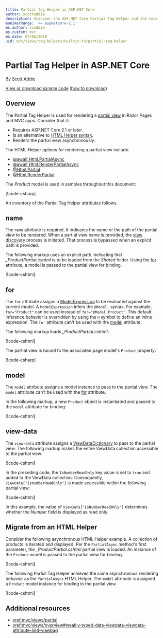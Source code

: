 ```yaml
---
title: Partial Tag Helper in ASP.NET Core
author: scottaddie
description: Discover the ASP.NET Core Partial Tag Helper and the role each of its attributes play in rendering a partial view.
monikerRange: '>= aspnetcore-2.1'
ms.author: scaddie
ms.custom: mvc
ms.date: 07/06/2018
uid: mvc/views/tag-helpers/builtin-th/partial-tag-helper
---
```

# Partial Tag Helper in ASP.NET Core

By [Scott Addie](https://github.com/scottaddie)

[View or download sample code](https://github.com/aspnet/Docs/tree/master/aspnetcore/mvc/views/tag-helpers/built-in/samples) ([how to download](xref:tutorials/index#how-to-download-a-sample))

## Overview

The Partial Tag Helper is used for rendering a [partial view](xref:mvc/views/partial) in Razor Pages and MVC apps. Consider that it:

* Requires ASP.NET Core 2.1 or later.
* Is an alternative to [HTML Helper syntax](xref:mvc/views/partial#reference-a-partial-view).
* Renders the partial view asynchronously.

The HTML Helper options for rendering a partial view include:

* [@await Html.PartialAsync](/dotnet/api/microsoft.aspnetcore.mvc.rendering.htmlhelperpartialextensions.partialasync)
* [@await Html.RenderPartialAsync](/dotnet/api/microsoft.aspnetcore.mvc.rendering.htmlhelperpartialextensions.renderpartialasync)
* [@Html.Partial](/dotnet/api/microsoft.aspnetcore.mvc.rendering.htmlhelperpartialextensions.partial)
* [@Html.RenderPartial](/dotnet/api/microsoft.aspnetcore.mvc.rendering.htmlhelperpartialextensions.renderpartial)

The *Product* model is used in samples throughout this document:

[!code-csharp[](samples/TagHelpersBuiltIn/Models/Product.cs)]

An inventory of the Partial Tag Helper attributes follows.

## name

The `name` attribute is required. It indicates the name or the path of the partial view to be rendered. When a partial view name is provided, the [view discovery](xref:mvc/views/overview#view-discovery) process is initiated. That process is bypassed when an explicit path is provided.

The following markup uses an explicit path, indicating that *_ProductPartial.cshtml* is to be loaded from the *Shared* folder. Using the [for](#for) attribute, a model is passed to the partial view for binding.

[!code-cshtml[](samples/TagHelpersBuiltIn/Pages/Product.cshtml?name=snippet_Name)]

## for

The `for` attribute assigns a [ModelExpression](/dotnet/api/microsoft.aspnetcore.mvc.viewfeatures.modelexpression) to be evaluated against the current model. A `ModelExpression` infers the `@Model.` syntax. For example, `for="Product"` can be used instead of `for="@Model.Product"`. This default inference behavior is overridden by using the `@` symbol to define an inline expression. The `for` attribute can't be used with the [model](#model) attribute.

The following markup loads *_ProductPartial.cshtml*:

[!code-cshtml[](samples/TagHelpersBuiltIn/Pages/Product.cshtml?name=snippet_For)]

The partial view is bound to the associated page model's `Product` property:

[!code-csharp[](samples/TagHelpersBuiltIn/Pages/Product.cshtml.cs?highlight=8)]

## model

The `model` attribute assigns a model instance to pass to the partial view. The `model` attribute can't be used with the [for](#for) attribute.

In the following markup, a new `Product` object is instantiated and passed to the `model` attribute for binding:

[!code-cshtml[](samples/TagHelpersBuiltIn/Pages/Product.cshtml?name=snippet_Model)]

## view-data

The `view-data` attribute assigns a [ViewDataDictionary](/dotnet/api/microsoft.aspnetcore.mvc.viewfeatures.viewdatadictionary) to pass to the partial view. The following markup makes the entire ViewData collection accessible to the partial view:

[!code-cshtml[](samples/TagHelpersBuiltIn/Pages/Product.cshtml?name=snippet_ViewData&highlight=5-)]

In the preceding code, the `IsNumberReadOnly` key value is set to `true` and added to the ViewData collection. Consequently, `ViewData["IsNumberReadOnly"]` is made accessible within the following partial view:

[!code-cshtml[](samples/TagHelpersBuiltIn/Pages/Shared/_ProductViewDataPartial.cshtml?highlight=5)]

In this example, the value of `ViewData["IsNumberReadOnly"]` determines whether the *Number* field is displayed as read only.

## Migrate from an HTML Helper

Consider the following asynchronous HTML Helper example. A collection of products is iterated and displayed. Per the `PartialAsync` method's first parameter, the *_ProductPartial.cshtml* partial view is loaded. An instance of the `Product` model is passed to the partial view for binding.

[!code-cshtml[](samples/TagHelpersBuiltIn/Pages/Products.cshtml?name=snippet_HtmlHelper&highlight=3)]

The following Partial Tag Helper achieves the same asynchronous rendering behavior as the `PartialAsync` HTML Helper. The `model` attribute is assigned a `Product` model instance for binding to the partial view.

[!code-cshtml[](samples/TagHelpersBuiltIn/Pages/Products.cshtml?name=snippet_TagHelper&highlight=3)]

## Additional resources

* <xref:mvc/views/partial>
* <xref:mvc/views/overview#weakly-typed-data-viewdata-viewdata-attribute-and-viewbag>
